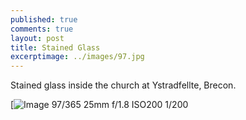 ```yaml
---
published: true
comments: true
layout: post
title: Stained Glass
excerptimage: ../images/97.jpg
---
```


Stained glass inside the church at Ystradfellte, Brecon. 

[![Image 97/365	25mm	f/1.8	ISO200	1/200](https://www.flickr.com/photos/tmadhavan/16486462673/)